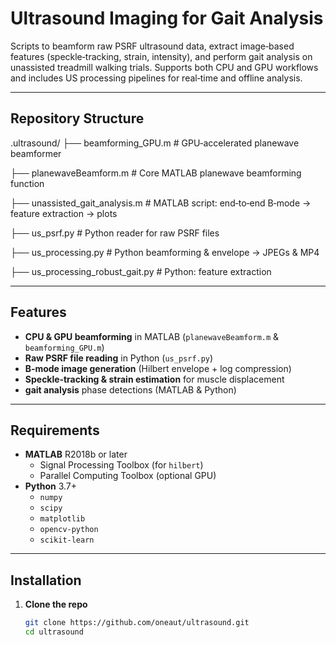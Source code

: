 # Ultrasound Imaging for Gait Analysis

Scripts to beamform raw PSRF ultrasound data, extract image‐based features (speckle‐tracking, strain, intensity), and perform gait analysis on unassisted treadmill walking trials. Supports both CPU and GPU workflows and includes US processing pipelines for real‑time and offline analysis.

---

## Repository Structure

.ultrasound/
├── beamforming_GPU.m # GPU‑accelerated planewave beamformer

├── planewaveBeamform.m # Core MATLAB planewave beamforming function

├── unassisted_gait_analysis.m # MATLAB script: end‑to‑end B‑mode → feature extraction → plots

├── us_psrf.py # Python reader for raw PSRF files

├── us_processing.py # Python beamforming & envelope → JPEGs & MP4

├── us_processing_robust_gait.py # Python: feature extraction 



---

## Features

- **CPU & GPU beamforming** in MATLAB (`planewaveBeamform.m` & `beamforming_GPU.m`)  
- **Raw PSRF file reading** in Python (`us_psrf.py`)  
- **B‑mode image generation** (Hilbert envelope + log compression)  
- **Speckle‑tracking & strain estimation** for muscle displacement  
- **gait analysis** phase detections (MATLAB & Python)  

---

## Requirements

- **MATLAB** R2018b or later  
  - Signal Processing Toolbox (for `hilbert`)  
  - Parallel Computing Toolbox (optional GPU)  
- **Python** 3.7+  
  - `numpy`  
  - `scipy`  
  - `matplotlib`  
  - `opencv-python`  
  - `scikit-learn`

---

## Installation

1. **Clone the repo**  
   ```bash
   git clone https://github.com/oneaut/ultrasound.git
   cd ultrasound

